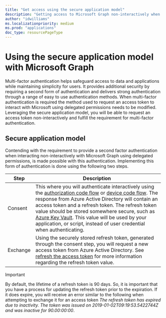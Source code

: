 ```yaml
---
title: "Get access using the secure application model"
description: "Getting access to Microsoft Graph non-interactively when multi-factor authentication is required using the secure application model."
author: "idwilliams"
ms.localizationpriority: medium
ms.prod: "applications"
doc_type: resourcePageType
---
```


# Using the secure application model with Microsoft Graph

Multi-factor authentication helps safeguard access to data and applications while maintaining simplicity for users. It provides additional security by requiring a second form of authentication and delivers strong authentication through a range of easy to use authentication methods. When multi-factor authentication is required the method used to request an access token to interact with Microsoft using delegated permissions needs to be modified. Leveraging the secure application model, you will be able to request an access token non-interactively and fulfill the requirement for multi-factor authentication.

## Secure application model

Contending with the requirement to provide a second factor authentication when interacting non-interactively with Microsoft Graph using delegated permissions, is made possible with this authentication. Implementing this form of authentication is done using the following two steps.

| Step | Description |
| ---- | ----------- |
| Consent  | This where you will authenticate interactively using the [authorization code flow](/azure/active-directory/develop/v2-oauth2-auth-code-flow) or [device code flow](/azure/active-directory/develop/v2-oauth2-device-code). The response from Azure Active Directory will contain an access token and a refresh token. The refresh token value should be stored somewhere secure, such as [Azure Key Vault](/azure/key-vault/key-vault-whatis). This value will be used by your application, or script, instead of user credential when authenticating.  |
| Exchange | Using the securely stored refresh token, generated through the consent step, you will request a new access token from Azure Active Directory. See [refresh the access token](/azure/active-directory/develop/v2-oauth2-auth-code-flow#refresh-the-access-token) for more information regarding the refresh token value. |

> [!IMPORTANT]
> By default, the lifetime of a refresh token is 90 days. So, it is important that you have a process for updating the refresh token prior to the expiration. If it does expire, you will receive an error similar to the following when attempting to exchange it for an access token *The refresh token has expired due to inactivity. The token was issued on 2019-01-02T09:19:53.5422744Z and was inactive for 90.00:00:00*.
